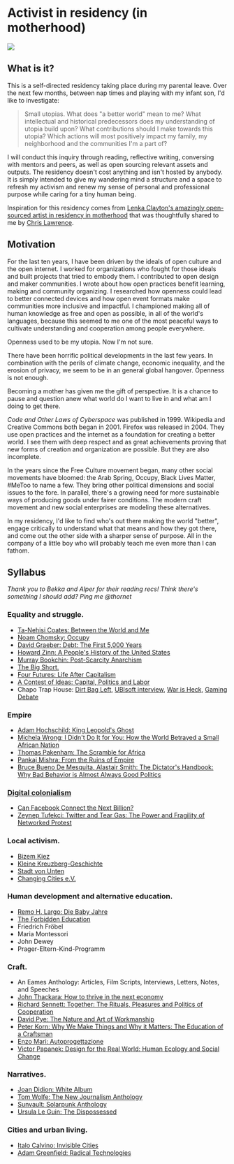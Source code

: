 # Activist in residency (in motherhood)

<img src="images/profile.JPG">

## What is it?

This is a self-directed residency taking place during my parental leave. Over the next few months, between nap times and playing with my infant son, I'd like to investigate: 

> Small utopias. What does "a better world" mean to me? What intellectual and historical predecessors does my understanding of utopia build upon? What contributions should I make towards this utopia? Which actions will most positively impact my family, my neighborhood and the communities I'm a part of? 

I will conduct this inquiry through reading, reflective writing, conversing with mentors and peers, as well as open sourcing relevant assets and outputs. The residency doesn't cost anything and isn't hosted by anybody. It is simply intended to give my wandering mind a structure and a space to refresh my activism and renew my sense of personal and professional purpose while caring for a tiny human being. 

Inspiration for this residency comes from [Lenka Clayton's amazingly open-sourced artist in residency in motherhood](http://www.artistresidencyinmotherhood.com/) that was thoughtfully shared to me by [Chris Lawrence](https://twitter.com/chrislarry33). 

## Motivation

For the last ten years, I have been driven by the ideals of open culture and the open internet. I worked for organizations who fought for those ideals and built projects that tried to embody them. I contributed to open design and maker communities. I wrote about how open practices benefit learning, making and community organizing. I researched how openness could lead to better connected devices and how open event formats make communities more inclusive and impactful. I championed making all of human knowledge as free and open as possible, in all of the world's languages, because this seemed to me one of the most peaceful ways to cultivate understanding and cooperation among people everywhere.  

Openness used to be my utopia. Now I'm not sure. 
  
There have been horrific political developments in the last few years. In combination with the perils of climate change, economic inequality, and the erosion of privacy, we seem to be in an general global hangover. Openness is not enough. 

Becoming a mother has given me the gift of perspective. It is a chance to pause and question anew what world do I want to live in and what am I doing to get there. 

*Code and Other Laws of Cyberspace* was published in 1999. Wikipedia and Creative Commons both began in 2001. Firefox was released in 2004. They use open practices and the internet as a foundation for creating a better world. I see them with deep respect and as great achievements proving that new forms of creation and organization are possible. But they are also incomplete.      

In the years since the Free Culture movement began, many other social movements have bloomed: the Arab Spring, Occupy, Black Lives Matter, #MeToo to name a few. They bring other political dimensions and social issues to the fore. In parallel, there's a growing need for more sustainable ways of producing goods under fairer conditions. The modern craft movement and new social enterprises are modeling these alternatives. 

In my residency, I'd like to find who's out there making the world "better", engage critically to understand what that means and how they got there, and come out the other side with a sharper sense of purpose. All in the company of a little boy who will probably teach me even more than I can fathom.  

## Syllabus

*Thank you to Bekka and Alper for their reading recs! Think there's something I should add? Ping me @thornet*

### Equality and struggle. 
* [Ta-Nehisi Coates: Between the World and Me](https://en.wikipedia.org/wiki/Between_the_World_and_Me)
* [Noam Chomsky: Occupy](https://en.wikipedia.org/wiki/Occupy_(book)) 
*  [David Graeber: Debt: The First 5,000 Years](https://en.wikipedia.org/wiki/Debt:_The_First_5000_Years)
*  [Howard Zinn: A People's History of the United States](https://en.wikipedia.org/wiki/A_People%27s_History_of_the_United_States)
*  [Murray Bookchin: Post-Scarcity Anarchism](https://en.wikipedia.org/wiki/Post-Scarcity_Anarchism)
*  [The Big Short.](https://en.wikipedia.org/wiki/The_Big_Short_(film)) 
*  [Four Futures: Life After Capitalism](https://www.goodreads.com/book/show/22551901-four-futures?from_search=true)
*  [A Contest of Ideas: Capital, Politics and Labor](https://www.goodreads.com/book/show/17573412-a-contest-of-ideas) 
*  Chapo Trap House: [Dirt Bag Left](https://www.newyorker.com/culture/persons-of-interest/what-will-become-of-the-dirtbag-left), [UBIsoft interview](https://soundcloud.com/chapo-trap-house/episode-123-ubisoft-feat-clio-chang-71017), [War is Heck](https://soundcloud.com/chapo-trap-house/episode-82-war-is-heck-feat-pisspiggranddad-21317), [Gaming Debate](https://www.no-cartridge.net/episode-64-live-debate-w-matt-christman-and-virgil-texas-at-the-bell-house)

###  Empire
*  [Adam Hochschild: King Leopold's Ghost](https://en.wikipedia.org/wiki/King_Leopold%27s_Ghost) 
*  [Michela Wrong: I Didn't Do It for You: How the World Betrayed a Small African Nation](http://www.nytimes.com/2005/08/02/arts/i-didnt-do-it-for-you-how-the-world-betrayed-a-small-african-nation.html)
*  [Thomas Pakenham: The Scramble for Africa](https://en.wikipedia.org/wiki/The_Scramble_for_Africa_(book))
*  [Pankaj Mishra: From the Ruins of Empire](https://www.theguardian.com/books/2012/aug/05/ruins-empire-pankaj-mishra-review)
*  [Bruce Bueno De Mesquita, Alastair Smith: The Dictator's Handbook: Why Bad Behavior is Almost Always Good Politics](https://www.goodreads.com/book/show/11612989-the-dictator-s-handbook)
###  [Digital colonialism](https://www.technollama.co.uk/digital-colonialism-and-decentralisation)
* [Can Facebook Connect the Next Billion? ](https://advox.globalvoices.org/2017/07/27/can-facebook-connect-the-next-billion/)	
* [Zeynep Tufekci: Twitter and Tear Gas: The Power and Fragility of Networked Protest](https://www.goodreads.com/book/show/32714239-twitter-and-tear-gas)

### Local activism. 
* [Bizem Kiez](https://www.bizim-kiez.de/) 
* [Kleine Kreuzberg-Geschichte](https://www.amazon.de/Kleine-Kreuzberg-Geschichte-Martin-D%C3%BCspohl-Hg/dp/3868550003)
* [Stadt von Unten](https://stadtvonunten.de/)
* [Changing Cities e.V.](https://changing-cities.org/)
### Human development and alternative education.
* [Remo H. Largo: Die Baby Jahre](https://www.amazon.de/Babyjahre-Entwicklung-Erziehung-ersten-Jahren/dp/3492257623)
* [The Forbidden Education](https://en.wikipedia.org/wiki/The_Forbidden_Education)
* Friedrich Fröbel
* Maria Montessori
* John Dewey
* Prager-Eltern-Kind-Programm

### Craft.
*  An Eames Anthology: Articles, Film Scripts, Interviews, Letters, Notes, and Speeches
* [John Thackara: How to thrive in the next economy](https://www.newscientist.com/article/mg22730390-800-how-to-thrive-in-the-next-economy-is-a-better-way-possible/) 
* [Richard Sennett: Together: The Rituals, Pleasures and Politics of Cooperation](https://www.amazon.co.uk/Together-Rituals-Pleasures-Politics-Cooperation/dp/0141022108/ref=pd_sim_14_6)
* [David Pye: The Nature and Art of Workmanship](https://www.amazon.co.uk/Nature-Art-Workmanship-David-Pye/dp/0713689315/ref=pd_sim_14_6/261-5751526-4091621)
* [Peter Korn: Why We Make Things and Why it Matters: The Education of a Craftsman](https://www.amazon.co.uk/Why-Make-Things-Matters-Education/dp/1784705063/ref=pd_sim_14_2)
* [Enzo Mari: Autoprogettazione](https://makezine.com/2013/04/20/enzo-maris-autoprogettazione/)
* [Victor Papanek: Design for the Real World: Human Ecology and Social Change](https://www.goodreads.com/book/show/13457380-design-for-the-real-world)
### Narratives.  
* [Joan Didion: White Album](https://en.wikipedia.org/wiki/The_White_Album_(book))
* [Tom Wolfe: The New Journalism Anthology](https://en.wikipedia.org/wiki/The_New_Journalism)
* [Sunvault: Solarpunk Anthology](https://www.amazon.de/Sunvault-Stories-Solarpunk-Eco-Speculation-English-ebook/dp/B071J8QD6H)
* [Ursula Le Guin: The Dispossessed](https://en.wikipedia.org/wiki/The_Dispossessed) 
### Cities and urban living.  
* [Italo Calvino: Invisible Cities](https://en.wikipedia.org/wiki/Invisible_Cities)
* [Adam Greenfield: Radical Technologies](https://www.theguardian.com/books/2017/jul/13/radical-technologies-adam-greenfield-review) 

 